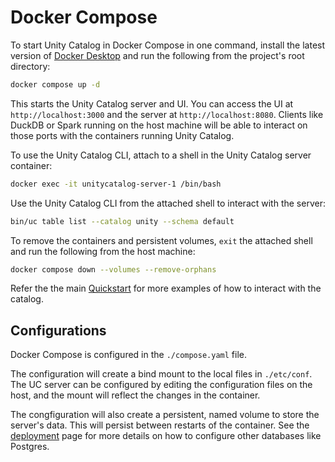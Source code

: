 # Docker Compose

To start Unity Catalog in Docker Compose in one command, install the latest
version of [Docker Desktop](https://www.docker.com/products/docker-desktop/) and
run the following from the project's root directory:

```sh
docker compose up -d
```

This starts the Unity Catalog server and UI. You can access the UI at
`http://localhost:3000` and the server at `http://localhost:8080`. Clients like
DuckDB or Spark running on the host machine will be able to interact on those
ports with the containers running Unity Catalog.

To use the Unity Catalog CLI, attach to a shell in the Unity Catalog server
container:

```sh
docker exec -it unitycatalog-server-1 /bin/bash
```

Use the Unity Catalog CLI from the attached shell to interact with the server:

```sh
bin/uc table list --catalog unity --schema default
```

To remove the containers and persistent volumes, `exit` the attached shell and
run the following from the host machine:

```sh
docker compose down --volumes --remove-orphans
```

Refer the the main [Quickstart](quickstart.md) for more examples of how to
interact with the catalog.

## Configurations

Docker Compose is configured in the `./compose.yaml` file.

The configuration will create a bind mount to the local files in `./etc/conf`.
The UC server can be configured by editing the configuration files on the host,
and the mount will reflect the changes in the container.

The congfiguration will also create a persistent, named volume to store the
server's data. This will persist between restarts of the container. See the
[deployment](./deployment.md) page for more details on how to configure other
databases like Postgres.
